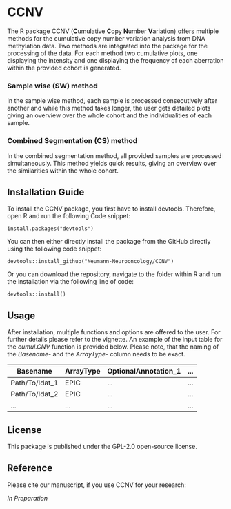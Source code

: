 # **CCNV**
The R package CCNV (**C**umulative **C**opy **N**umber **V**ariation) offers multiple methods for the cumulative copy number variation analysis from DNA methylation data. Two methods are integrated into the package for the processing of the data. For each method two cumulative plots, one displaying the intensity and one displaying the frequency of each aberration within the provided cohort is generated. 
### **Sample wise (SW) method**
In the sample wise method, each sample is processed consecutively after another and while this method takes longer, the user gets detailed plots giving an overview over the whole cohort and the individualities of each sample.
### **Combined Segmentation (CS) method**
In the combined segmentation method, all provided samples are processed simultaneously. This method yields quick results, giving an overview over the similarities within the whole cohort.

## **Installation Guide**
To install the CCNV package, you first have to install devtools. Therefore, open R and run the following Code snippet:
```
install.packages("devtools")
```
You can then either directly install the package from the GitHub directly using the following code snippet:
```
devtools::install_github("Neumann-Neurooncology/CCNV")
```
Or you can download the repository, navigate to the folder within R and run the installation via the following line of code:
```
devtools::install()
```

## **Usage**

After installation, multiple functions and options are offered to the user. For further details please refer to the vignette. An example of the Input table for the *cumul.CNV* function is provided below. Please note, that the naming of the *Basename*- and the *ArrayType*- column needs to be exact.

| Basename       	| ArrayType 	| OptionalAnnotation_1 	| ... 	|
|----------------	|-----------	|----------------------	|-----	|
| Path/To/Idat_1 	| EPIC      	| ...                  	| ... 	|
| Path/To/Idat_2 	| EPIC      	| ...                  	| ... 	|
| ...            	| ...       	| ...                  	| ... 	|

## **License**
This package is published under the GPL-2.0 open-source license.

## **Reference**
Please cite our manuscript, if you use CCNV for your research:

*In Preparation*
